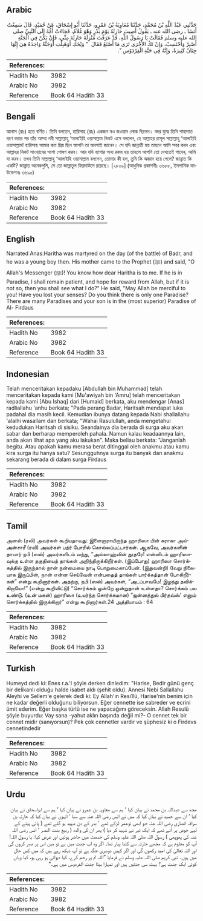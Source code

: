## Arabic


<div dir="rtl" lang="ar" style={{fontSize:'larger',backgroundColor:'#f8f9fa',padding:20}}>
حَدَّثَنِي عَبْدُ اللَّهِ بْنُ مُحَمَّدٍ، حَدَّثَنَا مُعَاوِيَةُ بْنُ عَمْرٍو، حَدَّثَنَا أَبُو إِسْحَاقَ، عَنْ حُمَيْدٍ، قَالَ سَمِعْتُ أَنَسًا ـ رضى الله عنه ـ يَقُولُ أُصِيبَ حَارِثَةُ يَوْمَ بَدْرٍ وَهْوَ غُلاَمٌ، فَجَاءَتْ أُمُّهُ إِلَى النَّبِيِّ صلى الله عليه وسلم فَقَالَتْ يَا رَسُولَ اللَّهِ، قَدْ عَرَفْتَ مَنْزِلَةَ حَارِثَةَ مِنِّي، فَإِنْ يَكُنْ فِي الْجَنَّةِ أَصْبِرْ وَأَحْتَسِبْ، وَإِنْ تَكُ الأُخْرَى تَرَى مَا أَصْنَعُ فَقَالَ ‏ "‏ وَيْحَكِ أَوَهَبِلْتِ أَوَجَنَّةٌ وَاحِدَةٌ هِيَ إِنَّهَا جِنَانٌ كَثِيرَةٌ، وَإِنَّهُ فِي جَنَّةِ الْفِرْدَوْسِ ‏"‏‏.‏
</div>
<div style={{backgroundColor:'#f8f9fa',padding:20, marginBottom: 10}}><table> <thead> <tr> <th>References:</th> <th></th> </tr> </thead> <tbody><tr><td>Hadith No</td><td>3982</td></tr><tr><td>Arabic No</td><td>3982</td></tr><tr><td>Reference</td><td>Book 64 Hadith 33</td></tr></tbody></table></div>

## Bengali


<div dir="ltr" lang="bn" style={{fontSize:'larger',backgroundColor:'#f8f9fa',padding:20}}>
আনাস (রাঃ) হতে বর্ণিত। তিনি বলতেন, হারিসাহ (রাঃ) একজন নও জওয়ান লোক ছিলেন। বদর যুদ্ধে তিনি শাহাদাত বরণ করার পর তাঁর আম্মা নবী সাল্লাল্লাহু ‘আলাইহি ওয়াসাল্লাম নিকট এসে বললেন, হে আল্লাহর রাসূল সাল্লাল্লাহু ‘আলাইহি ওয়াসাল্লাম! হারিসাহ আমার কত প্রিয় ছিল আপনি তা অবশ্যই জানেন। সে যদি জান্নাতী হয় তাহলে আমি সবর করব এবং আল্লাহর নিকট সাওয়াবের আশা পোষণ করব। আর যদি ব্যাপার অন্য রকম হয় তাহলে আপনি তো দেখতেই পাবেন, আমি যা করব। তখন তিনি সাল্লাল্লাহু ‘আলাইহি ওয়াসাল্লাম বললেন, তোমার কী হল, তুমি কি অজ্ঞান হয়ে গেলে? জান্নাত কি একটি? জান্নাত অনেকগুলি, সে তো জান্নাতুল ফিরদাউসে রয়েছে। [২৮০৯] (আধুনিক প্রকাশনীঃ ৩৬৮৮, ইসলামিক ফাউন্ডেশনঃ ৩৬৯০)
</div>
<div style={{backgroundColor:'#f8f9fa',padding:20, marginBottom: 10}}><table> <thead> <tr> <th>References:</th> <th></th> </tr> </thead> <tbody><tr><td>Hadith No</td><td>3982</td></tr><tr><td>Arabic No</td><td>3982</td></tr><tr><td>Reference</td><td>Book 64 Hadith 33</td></tr></tbody></table></div>

## English


<div dir="ltr" lang="en" style={{fontSize:'larger',backgroundColor:'#f8f9fa',padding:20}}>
Narrated Anas:Haritha was martyred on the day (of the battle) of Badr, and he was a young boy then. His mother came to the Prophet (ﷺ) and said, "O Allah's Messenger (ﷺ)! You know how dear Haritha is to me. If he is in Paradise, I shall remain patient, and hope for reward from Allah, but if it is not so, then you shall see what I do?" He said, "May Allah be merciful to you! Have you lost your senses? Do you think there is only one Paradise? There are many Paradises and your son is in the (most superior) Paradise of Al- Firdaus
</div>
<div style={{backgroundColor:'#f8f9fa',padding:20, marginBottom: 10}}><table> <thead> <tr> <th>References:</th> <th></th> </tr> </thead> <tbody><tr><td>Hadith No</td><td>3982</td></tr><tr><td>Arabic No</td><td>3982</td></tr><tr><td>Reference</td><td>Book 64 Hadith 33</td></tr></tbody></table></div>

## Indonesian


<div dir="ltr" lang="id" style={{fontSize:'larger',backgroundColor:'#f8f9fa',padding:20}}>
Telah menceritakan kepadaku [Abdullah bin Muhammad] telah menceritakan kepada kami [Mu'awiyah bin 'Amru] telah menceritakan kepada kami [Abu Ishaq] dari [Humaid] berkata, aku mendengar [Anas] radliallahu 'anhu berkata; "Pada perang Badar, Haritsah mendapat luka padahal dia masih kecil. Kemudian ibunya datang kepada Nabi shallallahu 'alaihi wasallam dan berkata; "Wahai Rasulullah, anda mengetahui kedudukan Haritsah di sisiku. Seandainya dia berada di surga aku akan sabar dan berharap memperoleh pahala. Namun kalau keadaannya lain, anda akan lihat apa yang aku lakukan". Maka beliau berkata: "Janganlah begitu. Atau apakah kamu merasa berat ditinggal oleh anakmu atau kamu kira surga itu hanya satu? Sesungguhnya surga itu banyak dan anakmu sekarang berada di dalam surga Firdaus
</div>
<div style={{backgroundColor:'#f8f9fa',padding:20, marginBottom: 10}}><table> <thead> <tr> <th>References:</th> <th></th> </tr> </thead> <tbody><tr><td>Hadith No</td><td>3982</td></tr><tr><td>Arabic No</td><td>3982</td></tr><tr><td>Reference</td><td>Book 64 Hadith 33</td></tr></tbody></table></div>

## Tamil


<div dir="ltr" lang="ta" style={{fontSize:'larger',backgroundColor:'#f8f9fa',padding:20}}>
அனஸ் (ரலி) அவர்கள் கூறியதாவது: இளைஞராயிருந்த ஹாரிஸா பின் சுராகா அல்அன்சாரீ (ரலி) அவர்கள் பத்ர் போரில் கொல்லப்பட்டார்கள். ஆகவே, அவர்களின் தாயார் நபி (ஸல்) அவர்களிடம் வந்து, “அல்லாஹ்வின் தூதரே! என்னிடம் ஹாரிஸாவுக்கு உள்ள தகுதியைத் தாங்கள் அறிந்திருக்கிறீர்கள். (இப்போது) ஹாரிஸா சொர்க்கத்தில் இருந்தால் நான் நன்மையை நாடி பொறுமைகாப்பேன். (இதுவன்றி) வேறு நிலையாக இருப்பின், நான் என்ன செய்வேன் என்பதைத் தாங்கள் பார்க்கத்தான் போகிறீர்கள்” என்று கூறினார்கள். அதற்கு, நபி (ஸல்) அவர்கள், “அடப்பாவமே! இழந்து தவிக்கிறாயோ!” (என்று கூறிவிட்டு) “சொர்க்கம் ஒன்றே ஒன்றுதான் உள்ளதா? சொர்க்கம் பல உண்டு. (உன் மகன்) ஹாரிஸா (உயர்ந்த சொர்க்கமான) “ஜன்னத்துல் பிர்தவ்ஸ்' எனும் சொர்க்கத்தில் இருக்கிறார்” என்று கூறினார்கள்.24 அத்தியாயம் : 64
</div>
<div style={{backgroundColor:'#f8f9fa',padding:20, marginBottom: 10}}><table> <thead> <tr> <th>References:</th> <th></th> </tr> </thead> <tbody><tr><td>Hadith No</td><td>3982</td></tr><tr><td>Arabic No</td><td>3982</td></tr><tr><td>Reference</td><td>Book 64 Hadith 33</td></tr></tbody></table></div>

## Turkish


<div dir="ltr" lang="tr" style={{fontSize:'larger',backgroundColor:'#f8f9fa',padding:20}}>
Humeyd dedi ki: Enes r.a.'l şöyle derken dinledim: "Harise, Bedir günü genç bir delikanlı olduğu halde isabet aldı (şehit oldu). Annesi Nebi Sallallahu Aleyhi ve Sellem'e gelerek dedi ki: Ey Allah'ın Resı1lü, Harise'nin benim için ne kadar değerli olduğunu biliyorsun. Eğer cennette ise sabreder ve ecrini ümit ederim. Eğer başka türlü ise ne yapacağımı göreceksin. Allah Resulü şöyle buyurdu: Vay sana -yahut aklın başında değil mi?- O cennet tek bir cennet midir (sanıyorsun)? Pek çok cennetler vardır ve şüphesiz ki o Firdevs cennetindedir
</div>
<div style={{backgroundColor:'#f8f9fa',padding:20, marginBottom: 10}}><table> <thead> <tr> <th>References:</th> <th></th> </tr> </thead> <tbody><tr><td>Hadith No</td><td>3982</td></tr><tr><td>Arabic No</td><td>3982</td></tr><tr><td>Reference</td><td>Book 64 Hadith 33</td></tr></tbody></table></div>

## Urdu


<div dir="rtl" lang="ur" style={{fontSize:'larger',backgroundColor:'#f8f9fa',padding:20}}>
مجھ سے عبداللہ بن محمد نے بیان کیا ‘ ہم سے معاویہ بن عمرو نے بیان کیا ‘ ہم سے ابواسحاق نے بیان کیا ‘ ان سے حمید نے بیان کیا کہ میں نے انس رضی اللہ عنہ سے سنا ‘ انہوں نے بیان کیا کہ حارثہ بن سراقہ انصاری رضی اللہ عنہ جو ابھی نوعمر لڑکے تھے ‘ بدر کے دن شہید ہو گئے تھے ( پانی پینے کے لیے حوض پر آئے تھے کہ ایک تیر نے شہید کر دیا ) پھر ان کی والدہ ( ربیع بنت النصر ‘ انس رضی اللہ عنہ کی پھوپھی ) رسول اللہ صلی اللہ علیہ وسلم کی خدمت میں حاضر ہوئیں اور عرض کیا: یا رسول اللہ! آپ کو معلوم ہے کہ مجھے حارثہ سے کتنا پیار تھا۔ اگر وہ اب جنت میں ہے تو میں اس پر صبر کروں گی اور اللہ تعالیٰ کی امید رکھوں گی اور اگر کہیں دوسری جگہ ہے تو آپ دیکھ رہے ہیں کہ میں کس حال میں ہوں۔ نبی کریم صلی اللہ علیہ وسلم نے فرمایا ”اللہ تم پر رحم کرے، کیا دیوانی ہو رہی ہو، کیا وہاں کوئی ایک جنت ہے؟ بہت سی جنتیں ہیں اور تمہارا بیٹا جنت الفردوس میں ہے۔“
</div>
<div style={{backgroundColor:'#f8f9fa',padding:20, marginBottom: 10}}><table> <thead> <tr> <th>References:</th> <th></th> </tr> </thead> <tbody><tr><td>Hadith No</td><td>3982</td></tr><tr><td>Arabic No</td><td>3982</td></tr><tr><td>Reference</td><td>Book 64 Hadith 33</td></tr></tbody></table></div>